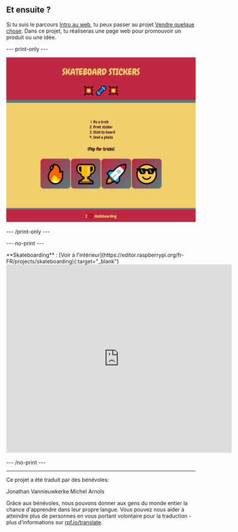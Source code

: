 ## Et ensuite ?

Si tu suis le parcours [Intro au web](https://projects.raspberrypi.org/fr-FR/pathways/web-intro), tu peux passer au projet [Vendre quelque chose](https://projects.raspberrypi.org/fr-FR/projects/sell-me-something). Dans ce projet, tu réaliseras une page web pour promouvoir un produit ou une idée.

--- print-only ---

![alt=""](images/sellmesomething.PNG)

--- /print-only ---

--- no-print ---

<div>
**Skateboarding** : [Voir à l'intérieur](https://editor.raspberrypi.org/fr-FR/projects/skateboarding){:target="_blank"}
<div>
<iframe src="https://editor.raspberrypi.org/fr-FR/embed/viewer/skateboarding" width="600" height="500" frameborder="0" marginwidth="0" marginheight="0" allowfullscreen> </iframe>
</div>

--- /no-print ---

***

Ce projet a été traduit par des bénévoles:

Jonathan Vannieuwkerke
Michel Arnols

Grâce aux bénévoles, nous pouvons donner aux gens du monde entier la chance d'apprendre dans leur propre langue. Vous pouvez nous aider à atteindre plus de personnes en vous portant volontaire pour la traduction - plus d'informations sur [rpf.io/translate](https://rpf.io/translate).
